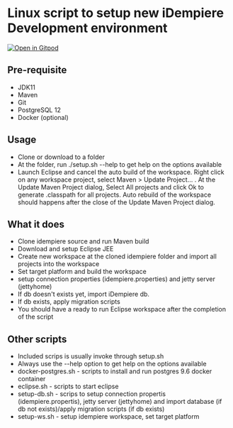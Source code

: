# Linux script to setup new iDempiere Development environment

[![Open in Gitpod](https://gitpod.io/button/open-in-gitpod.svg)](https://gitpod.io/#https://github.com/bitsnaps/idempiere-dev-setup)

## Pre-requisite
* JDK11
* Maven
* Git
* PostgreSQL 12
* Docker (optional)

## Usage
* Clone or download to a folder
* At the folder, run ./setup.sh --help to get help on the options available
* Launch Eclipse and cancel the auto build of the workspace. Right click on any workspace project, select Maven > Update Project... . At the Update Maven Project dialog, Select All projects and click Ok to generate .classpath for all projects. Auto rebuild of the workspace should happens after the close of the Update Maven Project dialog.

## What it does
* Clone idempiere source and run Maven build
* Download and setup Eclipse JEE
* Create new workspace at the cloned idempiere folder and import all projects into the workspace
* Set target platform and build the workspace
* setup connection properties (idempiere.properties) and jetty server (jettyhome)
* If db doesn't exists yet, import iDempiere db.  
* If db exists, apply migration scripts
* You should have a ready to run Eclipse workspace after the completion of the script

## Other scripts
* Included scrips is usually invoke through setup.sh
* Always use the --help option to get help on the options available
* docker-postgres.sh - scripts to install and run postgres 9.6 docker container
* eclipse.sh - scripts to start eclipse
* setup-db.sh - scrips to setup connection propertis (idempiere.propertis), jetty server (jettyhome) and import database (if db not exists)/apply migration scripts (if db exists)
* setup-ws.sh - setup idempiere workspace, set target platform
